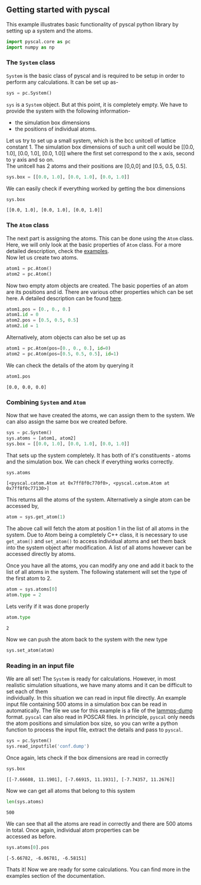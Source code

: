 ## Getting started with pyscal

This example illustrates basic functionality of pyscal python library by setting up a system and the atoms.


```python
import pyscal.core as pc
import numpy as np
```

### The ``System`` class

`System` is the basic class of pyscal and is required to be setup in order to perform any calculations. It can be set up as-


```python
sys = pc.System()
```

`sys` is a `System` object. But at this point, it is completely empty. We have to provide the system with the following information-
* the simulation box dimensions
* the positions of individual atoms.  

Let us try to set up a small system, which is the bcc unitcell of lattice constant 1. The simulation box dimensions of such a unit cell
would be [[0.0, 1.0], [0.0, 1.0], [0.0, 1.0]] where the first set correspond to the x axis, second to y axis and so on.  
The unitcell has 2 atoms and their positions are [0,0,0] and [0.5, 0.5, 0.5]. 


```python
sys.box = [[0.0, 1.0], [0.0, 1.0], [0.0, 1.0]]
```

We can easily check if everything worked by getting the box dimensions


```python
sys.box
```




    [[0.0, 1.0], [0.0, 1.0], [0.0, 1.0]]



### The ``Atom`` class

The next part is assigning the atoms. This can be done using the `Atom` class. Here, we will only look at the basic properties of `Atom` class. For a more detailed description, check the [examples](https://pyscal.readthedocs.io/en/latest/examples.html).  
Now let us create two atoms.


```python
atom1 = pc.Atom()
atom2 = pc.Atom()
```

Now two empty atom objects are created. The basic poperties of an atom are its positions and id. There are various other properties which can be set here. A detailed description can be found [here](https://pyscal.readthedocs.io/en/latest/pyscal.html).


```python
atom1.pos = [0., 0., 0.]
atom1.id = 0
atom2.pos = [0.5, 0.5, 0.5]
atom2.id = 1
```

Alternatively, atom objects can also be set up as


```python
atom1 = pc.Atom(pos=[0., 0., 0.], id=0)
atom2 = pc.Atom(pos=[0.5, 0.5, 0.5], id=1)
```

We can check the details of the atom by querying it


```python
atom1.pos
```




    [0.0, 0.0, 0.0]



### Combining ``System`` and ``Atom``

Now that we have created the atoms, we can assign them to the system. We can also assign the same box we created before.


```python
sys = pc.System()
sys.atoms = [atom1, atom2]
sys.box = [[0.0, 1.0], [0.0, 1.0], [0.0, 1.0]]
```

That sets up the system completely. It has both of it's constituents - atoms and the simulation box. We can check if everything works correctly.


```python
sys.atoms
```




    [<pyscal.catom.Atom at 0x7ff8f0c770f0>, <pyscal.catom.Atom at 0x7ff8f0c77130>]



This returns all the atoms of the system. Alternatively a single atom can be accessed by,


```python
atom = sys.get_atom(1)
```

The above call will fetch the atom at position 1 in the list of all atoms in the system. Due to Atom being a completely C++ class, it is necessary to use ``get_atom()`` and ``set_atom()`` to access individual atoms and set them back into the system object after modification. A list of all atoms however can be accessed directly by atoms.

Once you have all the atoms, you can modify any one and add it back to the list of all atoms in the system. The following statement will set the type of the first atom to 2.


```python
atom = sys.atoms[0]
atom.type = 2
```

Lets verify if it was done properly


```python
atom.type
```




    2



Now we can push the atom back to the system with the new type


```python
sys.set_atom(atom)
```

### Reading in an input file

We are all set! The `System` is ready for calculations. However, in most realistic simulation situations, we have many atoms and it can be difficult to set each of them  
individually. In this situation we can read in input file directly. An example input file containing 500 atoms in a simulation box can be read in automatically. The file we use for this example is a file of the [lammps-dump](https://lammps.sandia.gov/doc/dump.html) format. ``pyscal`` can also read in POSCAR files. In principle, ``pyscal`` only needs the atom positions and simulation box size, so you can write a python function to process the input file, extract the details and pass to ``pyscal``.


```python
sys = pc.System()
sys.read_inputfile('conf.dump')
```

Once again, lets check if the box dimensions are read in correctly


```python
sys.box
```




    [[-7.66608, 11.1901], [-7.66915, 11.1931], [-7.74357, 11.2676]]



Now we can get all atoms that belong to this system


```python
len(sys.atoms)
```




    500



We can see that all the atoms are read in correctly and there are 500 atoms in total. Once again, individual atom properties can be  
accessed as before.


```python
sys.atoms[0].pos
```




    [-5.66782, -6.06781, -6.58151]



Thats it! Now we are ready for some calculations. You can find more in the examples section of the documentation.
